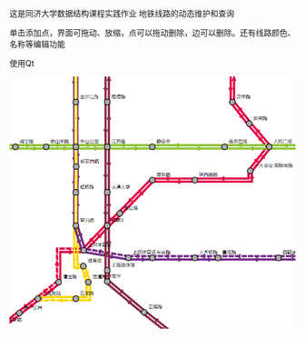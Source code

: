 这是同济大学数据结构课程实践作业 地铁线路的动态维护和查询

单击添加点，界面可拖动、放缩，点可以拖动删除，边可以删除。还有线路颜色、名称等编辑功能

使用Qt

![地铁图示例](/img/use.png)
